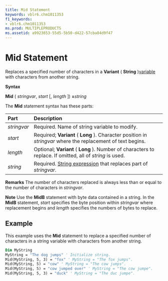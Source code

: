 ```yaml
---
title: Mid Statement
keywords: vblr6.chm1011353
f1_keywords:
- vblr6.chm1011353
ms.prod: MULTIPLEPRODUCTS
ms.assetid: a9923853-55d5-5b50-d422-57cba84d9f47
---
```



# Mid Statement

Replaces a specified number of characters in a  **Variant** ( **String** )[variable](vbe-glossary.md) with characters from another string.

 **Syntax**

 **Mid** ( _stringvar_, _start_ [, _length_ ]) **=**_string_

The  **Mid** statement syntax has these parts:


|**Part**|**Description**|
|:-----|:-----|
| _stringvar_|Required. Name of string variable to modify.|
| _start_|Required;  **Variant** ( **Long** ). Character position in _stringvar_ where the replacement of text begins.|
| _length_|Optional;  **Variant** ( **Long** ). Number of characters to replace. If omitted, all of _string_ is used.|
| _string_|Required. [String expression](vbe-glossary.md) that replaces part of _stringvar_.|
 **Remarks**
The number of characters replaced is always less than or equal to the number of characters in  _stringvar_.

 **Note**  Use the  **MidB** statement with byte data contained in a string. In the **MidB** statement, _start_ specifies the byte position within _stringvar_ where replacement begins and _length_ specifies the numbers of bytes to replace.


## Example

This example uses the  **Mid** statement to replace a specified number of characters in a string variable with characters from another string.


```vb
Dim MyString 
MyString = "The dog jumps" ' Initialize string. 
Mid(MyString, 5, 3) = "fox" ' MyString = "The fox jumps". 
Mid(MyString, 5) = "cow" ' MyString = "The cow jumps". 
Mid(MyString, 5) = "cow jumped over" ' MyString = "The cow jumpe". 
Mid(MyString, 5, 3) = "duck" ' MyString = "The duc jumpe". 

```



